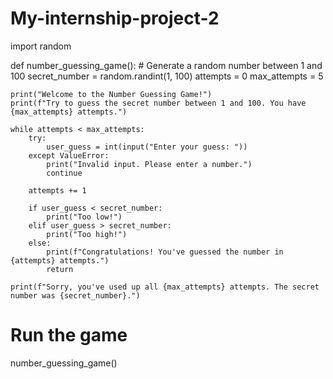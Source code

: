 # My-internship-project-2
import random

def number_guessing_game():
    # Generate a random number between 1 and 100
    secret_number = random.randint(1, 100)
    attempts = 0
    max_attempts = 5

    print("Welcome to the Number Guessing Game!")
    print(f"Try to guess the secret number between 1 and 100. You have {max_attempts} attempts.")

    while attempts < max_attempts:
        try:
            user_guess = int(input("Enter your guess: "))
        except ValueError:
            print("Invalid input. Please enter a number.")
            continue

        attempts += 1

        if user_guess < secret_number:
            print("Too low!")
        elif user_guess > secret_number:
            print("Too high!")
        else:
            print(f"Congratulations! You've guessed the number in {attempts} attempts.")
            return

    print(f"Sorry, you've used up all {max_attempts} attempts. The secret number was {secret_number}.")

# Run the game
number_guessing_game()
